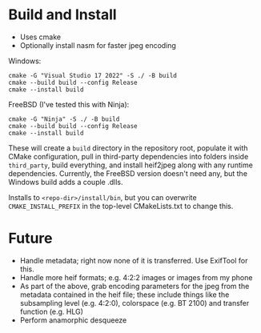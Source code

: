 Build and Install
===

- Uses cmake
- Optionally install nasm for faster jpeg encoding

Windows:
```
cmake -G "Visual Studio 17 2022" -S ./ -B build
cmake --build build --config Release
cmake --install build
```

FreeBSD (I've tested this with Ninja):
```
cmake -G "Ninja" -S ./ -B build
cmake --build build --config Release
cmake --install build
```

These will create a `build` directory in the repository root, populate it
with CMake configuration, pull in third-party dependencies into folders inside
`third_party`, build everything, and install heif2jpeg along with any runtime
dependencies. Currently, the FreeBSD version doesn't need any, but the Windows
build adds a couple .dlls.

Installs to `<repo-dir>/install/bin`, but you can overwrite
`CMAKE_INSTALL_PREFIX` in the top-level CMakeLists.txt to change this.

Future
===
- Handle metadata; right now none of it is transferred. Use ExifTool for this.
- Handle more heif formats; e.g. 4:2:2 images or images from my phone
- As part of the above, grab encoding parameters for the jpeg from the metadata
contained in the heif file; these include things like the subsampling level (e.g. 4:2:0), colorspace (e.g. BT 2100) and transfer function (e.g. HLG)
- Perform anamorphic desqueeze